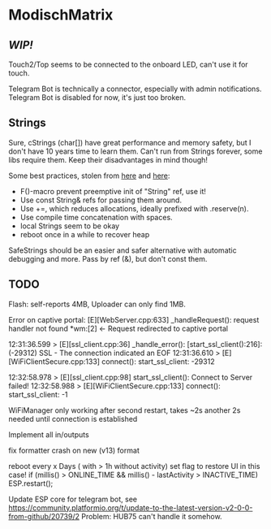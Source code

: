# ModischMatrix

***WIP!***
-----------

Touch2/Top seems to be connected to the onboard LED, can't use it for touch. 


Telegram Bot is technically a connector, especially with admin notifications. 
Telegram Bot is disabled for now, it's just too broken. 

## Strings
Sure, cStrings (char[]) have great performance and memory safety, but I don't have 10 years time to learn them. 
Can't run from Strings forever, some libs require them. Keep their disadvantages in mind though!

Some best practices, stolen from [here](https://cpp4arduino.com/2018/11/21/eight-tips-to-use-the-string-class-efficiently.html) and [here](https://www.forward.com.au/pfod/ArduinoProgramming/ArduinoStrings/index.html):
- F()-macro prevent preemptive init of "String" ref, use it!
- Use const String& refs for passing them around. 
- Use +=, which reduces allocations, ideally prefixed with .reserve(n). 
- Use compile time concatenation with spaces. 
- local Strings seem to be okay
- reboot once in a while to recover heap


SafeStrings should be an easier and safer alternative with automatic debugging and more. Pass by ref (&), but don't const them. 


## TODO
Flash: self-reports 4MB, Uploader can only find 1MB. 

Error on captive portal: 
[E][WebServer.cpp:633] _handleRequest(): request handler not found
*wm:[2] <- Request redirected to captive portal

12:31:36.599 > [E][ssl_client.cpp:36] _handle_error(): [start_ssl_client():216]: (-29312) SSL - The connection indicated an EOF
12:31:36.610 > [E][WiFiClientSecure.cpp:133] connect(): start_ssl_client: -29312

12:32:58.978 > [E][ssl_client.cpp:98] start_ssl_client(): Connect to Server failed!
12:32:58.988 > [E][WiFiClientSecure.cpp:133] connect(): start_ssl_client: -1

WiFiManager only working after second restart, takes ~2s
another 2s needed until connection is established

Implement all in/outputs

fix formatter crash on new (v13) format

reboot every x Days ( with > 1h without activity)
set flag to restore UI in this case!
if (millis() > ONLINE_TIME && millis() - lastActivity > INACTIVE_TIME) ESP.restart();

Update ESP core for telegram bot, see https://community.platformio.org/t/update-to-the-latest-version-v2-0-0-from-github/20739/2
Problem: HUB75 can't handle it somehow. 
